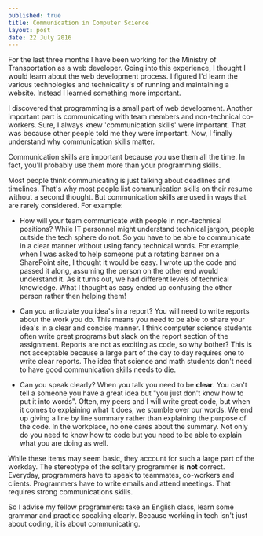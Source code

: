 ```yaml
---
published: true
title: Communication in Computer Science
layout: post
date: 22 July 2016
---
```

For the last three months I have been working for the Ministry of Transportation as a web developer. Going into this experience, I thought I would learn about the web development process. I figured I'd learn the various technologies and technicality's of running and maintaining a website. Instead I learned something more important. 

I discovered that programming is a small part of web development. Another important part is communicating with team members and non-technical co-workers. Sure, I always knew 'communication skills' were important. That was because other people told me they were important. Now, I finally understand why communication skills matter. 

Communication skills are important because you use them all the time. In fact, you'll probably use them more than your programming skills. 

Most people think communicating is just talking about deadlines and timelines. That's why most people list communication skills on their resume without a second thought. But communication skills are used in ways that are rarely considered. For example:

- How will your team communicate with people in non-technical positions? While IT personnel might understand technical jargon, people outside the tech sphere do not. So you have to be able to communicate in a clear manner without using fancy technical words. For example, when I was asked to help someone put a rotating banner on a SharePoint site, I thought it would be easy. I wrote up the code and passed it along, assuming the person on the other end would understand it. As it turns out, we had different levels of technical knowledge. What I thought as easy ended up confusing the other person rather then helping them!

- Can you articulate you idea's in a report? You will need to write reports about the work you do. This means you need to be able to share your idea's in a clear and concise manner. I think computer science students often write great programs but slack on the report section of the assignment. Reports are not as exciting as code, so why bother? This is not acceptable because a large part of the day to day requires one to write clear reports. The idea that science and math students don't need to have good communication skills needs to die. 

- Can you speak clearly? When you talk you need to be **clear**. You can't tell a someone you have a great idea but "you just don't know how to put it into words". Often, my peers and I will write great code, but when it comes to explaining what it does, we stumble over our words. We end up giving a line by line summary rather than explaining the purpose of the code. In the workplace, no one cares about the summary.  Not only do you need to know how to code but you need to be able to explain what you are doing as well. 

While these items may seem basic, they account for such a large part of the workday. The stereotype of the solitary programmer is **not** correct. Everyday, programmers have to speak to teammates, co-workers and clients.  Programmers have to write emails and attend meetings. That requires strong communications skills. 

So I advise my fellow programmers: take an English class, learn some grammar and practice speaking clearly.  Because working in tech isn't just about coding, it is about communicating.
